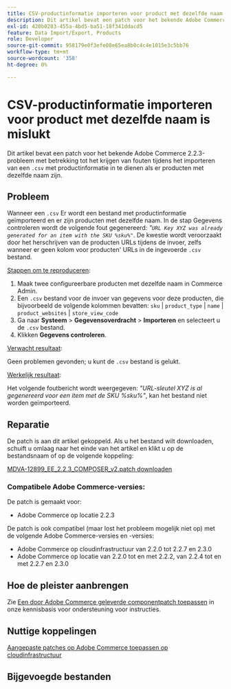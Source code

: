 ```yaml
---
title: CSV-productinformatie importeren voor product met dezelfde naam is mislukt
description: Dit artikel bevat een patch voor het bekende Adobe Commerce 2.2.3-probleem met betrekking tot het verkrijgen van fouten bij het importeren van een `.csv'-bestand met productinformatie als er producten met dezelfde naam zijn.
exl-id: 420b0283-455a-4bd5-ba51-18f341ddacd5
feature: Data Import/Export, Products
role: Developer
source-git-commit: 958179e0f3efe08e65ea8b0c4c4e1015e3c5bb76
workflow-type: tm+mt
source-wordcount: '358'
ht-degree: 0%

---
```


# CSV-productinformatie importeren voor product met dezelfde naam is mislukt

Dit artikel bevat een patch voor het bekende Adobe Commerce 2.2.3-probleem met betrekking tot het krijgen van fouten tijdens het importeren van een `.csv` met productinformatie in te dienen als er producten met dezelfde naam zijn.

## Probleem

Wanneer een `.csv` Er wordt een bestand met productinformatie geïmporteerd en er zijn producten met dezelfde naam. In de stap Gegevens controleren wordt de volgende fout gegenereerd: *&quot;`URL Key XYZ was already generated for an item with the SKU %sku%"`*. De kwestie wordt veroorzaakt door het herschrijven van de producten URLs tijdens de invoer, zelfs wanneer er geen kolom voor producten&#39; URLs in de ingevoerde `.csv` bestand.

<u>Stappen om te reproduceren</u>:

1. Maak twee configureerbare producten met dezelfde naam in Commerce Admin.
1. Een `.csv` bestand voor de invoer van gegevens voor deze producten, die bijvoorbeeld de volgende kolommen bevatten: `sku` | `product_type` | `name` | `product_websites` | `store_view_code`
1. Ga naar **Systeem** > **Gegevensoverdracht** > **Importeren** en selecteert u de `.csv` bestand.
1. Klikken **Gegevens controleren**.

<u>Verwacht resultaat</u>:

Geen problemen gevonden; u kunt de `.csv` bestand is gelukt.

<u>Werkelijk resultaat</u>:

Het volgende foutbericht wordt weergegeven: *&quot;URL-sleutel XYZ is al gegenereerd voor een item met de SKU %sku%&quot;*, kan het bestand niet worden geïmporteerd.

## Reparatie

De patch is aan dit artikel gekoppeld. Als u het bestand wilt downloaden, schuift u omlaag naar het einde van het artikel en klikt u op de bestandsnaam of op de volgende koppeling:

[MDVA-12899\_EE\_2.2.3\_COMPOSER\_v2.patch downloaden](assets/MDVA-12899_EE_2.2.3_COMPOSER_v2.patch.zip)

### Compatibele Adobe Commerce-versies:

De patch is gemaakt voor:

* Adobe Commerce op locatie 2.2.3

De patch is ook compatibel (maar lost het probleem mogelijk niet op) met de volgende Adobe Commerce-versies en -versies:

* Adobe Commerce op cloudinfrastructuur van 2.2.0 tot 2.2.7 en 2.3.0
* Adobe Commerce op locatie van 2.2.0 tot en met 2.2.2, van 2.2.4 tot en met 2.2.7 en 2.3.0

## Hoe de pleister aanbrengen

Zie [Een door Adobe Commerce geleverde componentpatch toepassen](/help/how-to/general/how-to-apply-a-composer-patch-provided-by-magento.md) in onze kennisbasis voor ondersteuning voor instructies.

## Nuttige koppelingen

[Aangepaste patches op Adobe Commerce toepassen op cloudinfrastructuur](https://devdocs.magento.com/guides/v2.3/cloud/project/project-patch.html)

## Bijgevoegde bestanden
